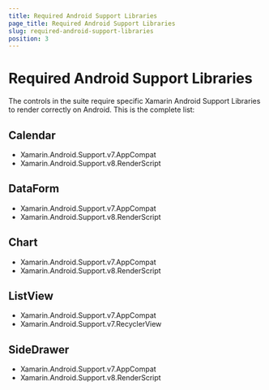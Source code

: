 ```yaml
---
title: Required Android Support Libraries
page_title: Required Android Support Libraries
slug: required-android-support-libraries
position: 3
---
```


# Required Android Support Libraries

The controls in the suite require specific Xamarin Android Support Libraries to render correctly on Android. This is the complete list:

## Calendar

* Xamarin.Android.Support.v7.AppCompat
* Xamarin.Android.Support.v8.RenderScript

## DataForm

* Xamarin.Android.Support.v7.AppCompat
* Xamarin.Android.Support.v8.RenderScript

## Chart

* Xamarin.Android.Support.v7.AppCompat
* Xamarin.Android.Support.v8.RenderScript

## ListView

* Xamarin.Android.Support.v7.AppCompat
* Xamarin.Android.Support.v7.RecyclerView

## SideDrawer

* Xamarin.Android.Support.v7.AppCompat
* Xamarin.Android.Support.v8.RenderScript

